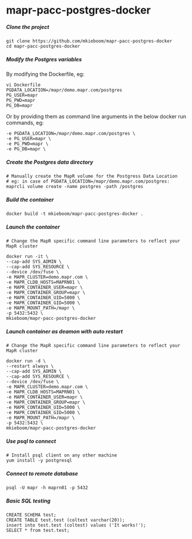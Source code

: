 # mapr-pacc-postgres-docker

##### Clone the project
```
git clone https://github.com/mkieboom/mapr-pacc-postgres-docker  
cd mapr-pacc-postgres-docker  
```

##### Modify the Postgres variables
By modifying the Dockerfile, eg:  
```
vi Dockerfile
PGDATA_LOCATION=/mapr/demo.mapr.com/postgres
PG_USER=mapr
PG_PWD=mapr
PG_DB=mapr
```
Or by providing them as command line arguments in the below docker run commands, eg:  
```
-e PGDATA_LOCATION=/mapr/demo.mapr.com/postgres \
-e PG_USER=mapr \
-e PG_PWD=mapr \
-e PG_DB=mapr \
```

##### Create the Postgres data directory  
```
# Manually create the MapR volume for the Postgress Data Location
# eg: in case of PGDATA_LOCATION=/mapr/demo.mapr.com/postgres:
maprcli volume create -name postgres -path /postgres
```
##### Build the container  
```
docker build -t mkieboom/mapr-pacc-postgres-docker .
```

##### Launch the container 
```
# Change the MapR specific command line parameters to reflect your MapR cluster 
  
docker run -it \
--cap-add SYS_ADMIN \
--cap-add SYS_RESOURCE \
--device /dev/fuse \
-e MAPR_CLUSTER=demo.mapr.com \
-e MAPR_CLDB_HOSTS=MAPRN01 \
-e MAPR_CONTAINER_USER=mapr \
-e MAPR_CONTAINER_GROUP=mapr \
-e MAPR_CONTAINER_UID=5000 \
-e MAPR_CONTAINER_GID=5000 \
-e MAPR_MOUNT_PATH=/mapr \
-p 5432:5432 \
mkieboom/mapr-pacc-postgres-docker
```
##### Launch container as deamon with auto restart  
```
# Change the MapR specific command line parameters to reflect your MapR cluster 
  
docker run -d \
--restart always \  
--cap-add SYS_ADMIN \
--cap-add SYS_RESOURCE \
--device /dev/fuse \
-e MAPR_CLUSTER=demo.mapr.com \
-e MAPR_CLDB_HOSTS=MAPRN01 \
-e MAPR_CONTAINER_USER=mapr \
-e MAPR_CONTAINER_GROUP=mapr \
-e MAPR_CONTAINER_UID=5000 \
-e MAPR_CONTAINER_GID=5000 \
-e MAPR_MOUNT_PATH=/mapr \
-p 5432:5432 \
mkieboom/mapr-pacc-postgres-docker
```

##### Use psql to connect  
```
# Install psql client on any other machine  
yum install -y postgresql
```

##### Connect to remote database  
```
psql -U mapr -h maprn01 -p 5432
```

##### Basic SQL testing
```
CREATE SCHEMA test;
CREATE TABLE test.test (coltest varchar(20));
insert into test.test (coltest) values ('It works!');
SELECT * from test.test;
```
